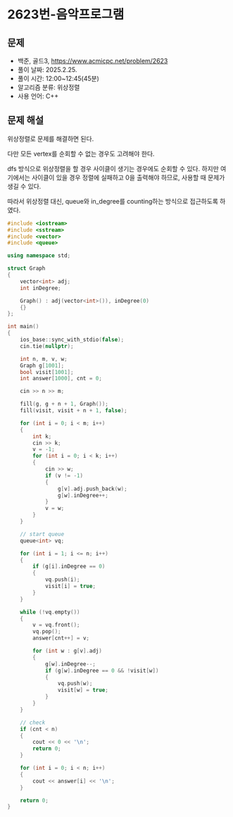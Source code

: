 # 2623번-음악프로그램

## 문제

- 백준, 골드3, https://www.acmicpc.net/problem/2623
- 풀이 날짜: 2025.2.25.
- 풀이 시간: 12:00~12:45(45분)
- 알고리즘 분류: 위상정렬
- 사용 언어: C++

## 문제 해설

위상정렬로 문제를 해결하면 된다.

다만 모든 vertex를 순회할 수 없는 경우도 고려해야 한다.

dfs 방식으로 위상정렬을 할 경우 사이클이 생기는 경우에도 순회할 수 있다. 하지만 여기에서는 사이클이 있을 경우 정렬에 실패하고 0을 출력해야 하므로, 사용할 때 문제가 생길 수 있다.

따라서 위상정렬 대신, queue와 in_degree를 counting하는 방식으로 접근하도록 하였다.

```cpp
#include <iostream>
#include <sstream>
#include <vector>
#include <queue>

using namespace std;

struct Graph
{
    vector<int> adj;
    int inDegree;

    Graph() : adj(vector<int>()), inDegree(0)
    {}
};

int main()
{
    ios_base::sync_with_stdio(false);
    cin.tie(nullptr);

    int n, m, v, w;
    Graph g[1001];
    bool visit[1001];
    int answer[1000], cnt = 0;

    cin >> n >> m;

    fill(g, g + n + 1, Graph());
    fill(visit, visit + n + 1, false);

    for (int i = 0; i < m; i++)
    {
        int k;
        cin >> k;
        v = -1;
        for (int i = 0; i < k; i++)
        {
            cin >> w;
            if (v != -1)
            {
                g[v].adj.push_back(w);
                g[w].inDegree++;
            }
            v = w;
        }
    }

    // start queue
    queue<int> vq;

    for (int i = 1; i <= n; i++)
    {
        if (g[i].inDegree == 0)
        {
            vq.push(i);
            visit[i] = true;
        }
    }

    while (!vq.empty())
    {
        v = vq.front();
        vq.pop();
        answer[cnt++] = v;

        for (int w : g[v].adj)
        {
            g[w].inDegree--;
            if (g[w].inDegree == 0 && !visit[w])
            {
                vq.push(w);
                visit[w] = true;
            }
        }
    }

    // check
    if (cnt < n)
    {
        cout << 0 << '\n';
        return 0;
    }

    for (int i = 0; i < n; i++)
    {
        cout << answer[i] << '\n';
    }

    return 0;
}
```
